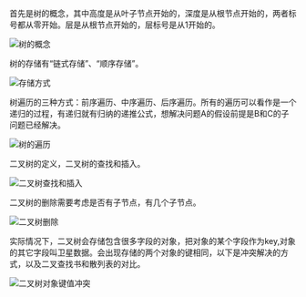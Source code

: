 首先是树的概念，其中高度是从叶子节点开始的，深度是从根节点开始的，两者标号都从零开始。层是从根节点开始的，层标号是从1开始的。

![树的概念](./imgs/ec1.jpg)

树的存储有“链式存储”、“顺序存储”。

![存储方式](./imgs/ec2.jpg)

树遍历的三种方式：前序遍历、中序遍历、后序遍历。所有的遍历可以看作是一个递归的过程，有递归就有归纳的递推公式，想解决问题A的假设前提是B和C的子问题已经解决。

![树的遍历](./imgs/ec3.jpg)

二叉树的定义，二叉树的查找和插入。

![二叉树查找和插入](./imgs/ec4.jpg)

二叉树的删除需要考虑是否有子节点，有几个子节点。

![二叉树删除](./imgs/ec5.jpg)

实际情况下，二叉树会存储包含很多字段的对象，把对象的某个字段作为key,对象的其它字段叫卫星数据。会出现存储的两个对象的键相同，以下是冲突解决的方式，以及二叉查找书和散列表的对比。

![二叉树对象键值冲突](./imgs/ec6.jpg)








